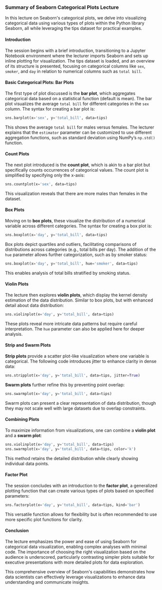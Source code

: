### Summary of Seaborn Categorical Plots Lecture

In this lecture on Seaborn's categorical plots, we delve into visualizing categorical data using various types of plots within the Python library Seaborn, all while leveraging the tips dataset for practical examples.

#### Introduction
The session begins with a brief introduction, transitioning to a Jupyter Notebook environment where the lecturer imports Seaborn and sets up inline plotting for visualization. The tips dataset is loaded, and an overview of its structure is presented, focusing on categorical columns like `sex`, `smoker`, and `day` in relation to numerical columns such as `total bill`.

#### Basic Categorical Plots: Bar Plots
The first type of plot discussed is the **bar plot**, which aggregates categorical data based on a statistical function (default is mean). The bar plot visualizes the average `total bill` for different categories in the `sex` column. The syntax for creating a bar plot is:
```python
sns.barplot(x='sex', y='total_bill', data=tips)
```
This shows the average `total bill` for males versus females. The lecturer explains that the `estimator` parameter can be customized to use different aggregation functions, such as standard deviation using NumPy’s `np.std()` function.

#### Count Plots
The next plot introduced is the **count plot**, which is akin to a bar plot but specifically counts occurrences of categorical values. The count plot is simplified by specifying only the x-axis:
```python
sns.countplot(x='sex', data=tips)
```
This visualization reveals that there are more males than females in the dataset.

#### Box Plots
Moving on to **box plots**, these visualize the distribution of a numerical variable across different categories. The syntax for creating a box plot is:
```python
sns.boxplot(x='day', y='total_bill', data=tips)
```
Box plots depict quartiles and outliers, facilitating comparisons of distributions across categories (e.g., total bills per day). The addition of the `hue` parameter allows further categorization, such as by smoker status:
```python
sns.boxplot(x='day', y='total_bill', hue='smoker', data=tips)
```
This enables analysis of total bills stratified by smoking status.

#### Violin Plots
The lecture then explores **violin plots**, which display the kernel density estimation of the data distribution. Similar to box plots, but with enhanced detail about data distribution:
```python
sns.violinplot(x='day', y='total_bill', data=tips)
```
These plots reveal more intricate data patterns but require careful interpretation. The `hue` parameter can also be applied here for deeper analysis.

#### Strip and Swarm Plots
**Strip plots** provide a scatter plot-like visualization where one variable is categorical. The following code introduces jitter to enhance clarity in dense data:
```python
sns.stripplot(x='day', y='total_bill', data=tips, jitter=True)
```
**Swarm plots** further refine this by preventing point overlap:
```python
sns.swarmplot(x='day', y='total_bill', data=tips)
```
Swarm plots can present a clear representation of data distribution, though they may not scale well with large datasets due to overlap constraints.

#### Combining Plots
To maximize information from visualizations, one can combine a **violin plot** and a **swarm plot**:
```python
sns.violinplot(x='day', y='total_bill', data=tips)
sns.swarmplot(x='day', y='total_bill', data=tips, color='k')
```
This method retains the detailed distribution while clearly showing individual data points.

#### Factor Plot
The session concludes with an introduction to the **factor plot**, a generalized plotting function that can create various types of plots based on specified parameters:
```python
sns.factorplot(x='day', y='total_bill', data=tips, kind='bar')
```
This versatile function allows for flexibility but is often recommended to use more specific plot functions for clarity.

#### Conclusion
The lecture emphasizes the power and ease of using Seaborn for categorical data visualization, enabling complex analyses with minimal code. The importance of choosing the right visualization based on the audience is underscored, particularly contrasting simpler plots suitable for executive presentations with more detailed plots for data exploration.

This comprehensive overview of Seaborn's capabilities demonstrates how data scientists can effectively leverage visualizations to enhance data understanding and communicate insights.